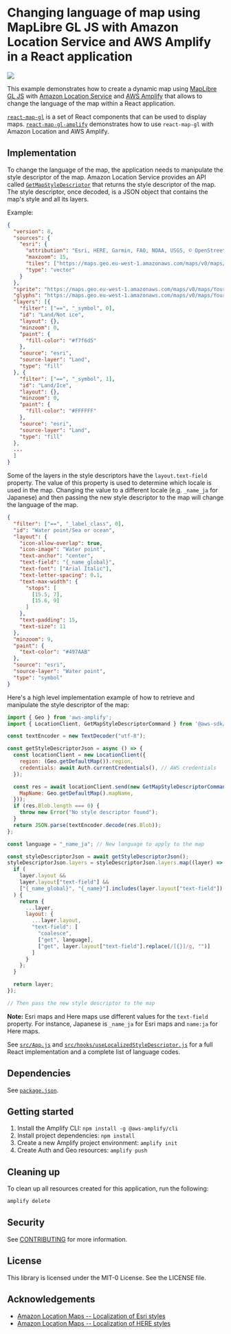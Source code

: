 # Changing language of map using MapLibre GL JS with Amazon Location Service and AWS Amplify in a React application

![](https://user-images.githubusercontent.com/7353869/153733699-c5ac8c98-7232-487c-8594-cd13a9090e67.gif)

This example demonstrates how to create a dynamic map using [MapLibre GL JS](https://maplibre.org/maplibre-gl-js-docs/api/)
with [Amazon Location Service](https://aws.amazon.com/location) and [AWS
Amplify](https://aws.amazon.com/amplify/) that allows to change the language of the map within a React application.

[`react-map-gl`](https://visgl.github.io/react-map-gl/) is a set of React components that can be
used to display maps. [`react-map-gl-amplify`](../react-map-gl-amplify/) demonstrates how to use
`react-map-gl` with Amazon Location and AWS Amplify.

## Implementation

To change the language of the map, the application needs to manipulate the style descriptor of the map. Amazon Location Service provides an API called [`GetMapStyleDescriptor`](https://docs.aws.amazon.com/location-maps/latest/APIReference/API_GetMapStyleDescriptor.html) that returns the style descriptor of the map. The style descriptor, once decoded, is a JSON object that contains the map's style and all its layers.

Example:
```json
{
  "version": 8,
  "sources": {
    "esri": {
      "attribution": "Esri, HERE, Garmin, FAO, NOAA, USGS, © OpenStreetMap contributors, and the GIS User Community",
      "maxzoom": 15,
      "tiles": ["https://maps.geo.eu-west-1.amazonaws.com/maps/v0/maps/YourMap-dev/tiles/{z}/{x}/{y}"],
      "type": "vector"
    }
  },
  "sprite": "https://maps.geo.eu-west-1.amazonaws.com/maps/v0/maps/YourMap-dev/sprites/sprites",
  "glyphs": "https://maps.geo.eu-west-1.amazonaws.com/maps/v0/maps/YourMap-dev/glyphs/{fontstack}/{range}.pbf",
  "layers": [{
    "filter": ["==", "_symbol", 0],
    "id": "Land/Not ice",
    "layout": {},
    "minzoom": 0,
    "paint": {
      "fill-color": "#f7f6d5"
    },
    "source": "esri",
    "source-layer": "Land",
    "type": "fill"
  }, {
    "filter": ["==", "_symbol", 1],
    "id": "Land/Ice",
    "layout": {},
    "minzoom": 0,
    "paint": {
      "fill-color": "#FFFFFF"
    },
    "source": "esri",
    "source-layer": "Land",
    "type": "fill"
  }, 
  ...
  ]
}
```

Some of the layers in the style descriptors have the `layout.text-field` property. The value of this property is used to determine which locale is used in the map. Changing the value to a different locale (e.g. `_name_ja` for Japanese) and then passing the new style descriptor to the map will change the language of the map.

```json
{
  "filter": ["==", "_label_class", 0],
  "id": "Water point/Sea or ocean",
  "layout": {
    "icon-allow-overlap": true,
    "icon-image": "Water point",
    "text-anchor": "center",
    "text-field": "{_name_global}",
    "text-font": ["Arial Italic"],
    "text-letter-spacing": 0.1,
    "text-max-width": {
      "stops": [
        [15.5, 7],
        [15.6, 9]
      ]
    },
    "text-padding": 15,
    "text-size": 11
  },
  "minzoom": 9,
  "paint": {
    "text-color": "#497AAB"
  },
  "source": "esri",
  "source-layer": "Water point",
  "type": "symbol"
}
```

Here's a high level implementation example of how to retrieve and manipulate the style descriptor of the map:
```js
import { Geo } from 'aws-amplify';
import { LocationClient, GetMapStyleDescriptorCommand } from '@aws-sdk/client-location';

const textEncoder = new TextDecoder("utf-8");

const getStyleDescriptorJson = async () => {
  const locationClient = new LocationClient({
    region: (Geo.getDefaultMap()).region,
    credentials: await Auth.currentCredentials(), // AWS credentials
  });

  const res = await locationClient.send(new GetMapStyleDescriptorCommand({
    MapName: Geo.getDefaultMap().mapName,
  }));
  if (res.Blob.length === 0) {
    throw new Error("No style descriptor found");
  }
  return JSON.parse(textEncoder.decode(res.Blob));  
};

const language = "_name_ja"; // New language to apply to the map

const styleDescriptorJson = await getStyleDescriptorJson();
styleDescriptorJson.layers = styleDescriptorJson.layers.map((layer) => {
  if (
    layer.layout &&
    layer.layout["text-field"] &&
    ["{_name_global}", "{_name}"].includes(layer.layout["text-field"])
  ) {
    return {
      ...layer,
      layout: {
        ...layer.layout,
        "text-field": [
          "coalesce",
          ["get", language],
          ["get", layer.layout["text-field"].replace(/[{}]/g, "")]
        ]
      }
    };
  }

  return layer;
});

// Then pass the new style descriptor to the map
```

**Note:** Esri maps and Here maps use different values for the `text-field` property. For instance, Japanese is `_name_ja` for Esri maps and `name:ja` for Here maps.

See [`src/App.js`](src/App.js) and [`src/hooks/useLocalizedStyleDescriptor.js`](src/hooks/useLocalizedStyleDescriptor.js) for a full React implementation and a complete list of language codes.

## Dependencies

See [`package.json`](package.json#L6-L13).

## Getting started

1. Install the Amplify CLI: `npm install -g @aws-amplify/cli`
1. Install project dependencies: `npm install`
1. Create a new Amplify project environment: `amplify init`
1. Create Auth and Geo resources: `amplify push`

## Cleaning up

To clean up all resources created for this application, run the following:

```bash
amplify delete
```

## Security

See [CONTRIBUTING](../CONTRIBUTING.md#security-issue-notifications) for more information.

## License

This library is licensed under the MIT-0 License. See the LICENSE file.

## Acknowledgements

- [Amazon Location Maps -- Localization of Esri styles](https://observablehq.com/d/d33cd2634b2e2137)
- [Amazon Location Maps -- Localization of HERE styles](https://observablehq.com/d/ae773856b183964e)
